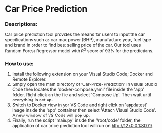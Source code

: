 # Car Price Prediction

### Descriptions:

Car price prediction tool provides the means for users to input the car specifications such as car max power (BHP), manufacture year, fuel type and brand in order to find best selling price of the car. Our tool uses Random Forest Regressor model with $R^2$ score of 93% for the predictions.

 ### How to use:

 1. Install the following extension on your Visual Studio Code; Docker and Remote Explorer.
 2. Simply open the main directory of 'Car-Price-Prediction' in Visual Studio Code then locates the 'docker-compose.yaml' file inside the 'app' folder. Right click on the file and select 'Compose Up'. Then wait until everything is set up.
 3. Switch to Docker view in yor VS Code and right click on 'app:latest' image inside the 'app' container then select 'Attach Visual Studio Code'. A new window of VS Code will pop up.
 4. Finally, run the script 'main.py' inside the '/root/code' folder, the application of car price prediction tool will run on http://127.0.0.1:8001/
